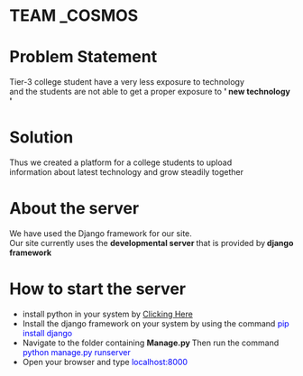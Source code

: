 # TEAM _COSMOS

# Problem Statement

Tier-3 college student have a very less exposure to technology <br> and the students are not able to get a proper exposure to <b> ' new technology '</b> 

# Solution
Thus we created a platform for a college students to upload <br>
information about latest technology and grow steadily together

# About the server
We have used the Django framework for our site.<br>
Our site currently uses the <b> developmental server </b> that is provided by<b> django framework</b>


# How to start the server
<ul>
  <li> install python in your system by  <a href="https://www.python.org/downloads/">Clicking Here</a></li>
  <li>Install the django framework on your system by using the command <font color="blue" style="color:blue"> pip install django </font></li>
<li>Navigate to the folder containing <b> Manage.py </b> Then run the command <font color="blue"style="color:blue"> python manage.py runserver </font> </li>
<li>Open your browser and type <font color="blue" style="color:blue"> localhost:8000 </font> </li>
</ul>
